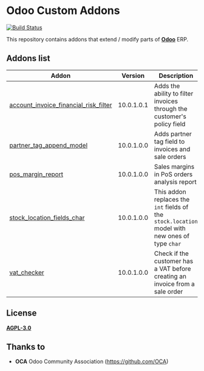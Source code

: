 # Odoo Custom Addons
[![Build Status](https://travis-ci.org/LuqueDaniel/odoo-custom-addons.svg?branch=10.0)](https://travis-ci.org/LuqueDaniel/odoo-custom-addons)

This repository contains addons that extend / modify parts of **[Odoo](https://www.odoo.com/)** ERP.

## Addons list
Addon | Version | Description |
------|---------|-------------|
| [account_invoice_financial_risk_filter](https://github.com/LuqueDaniel/odoo-custom-addons/tree/10.0/account_invoice_financial_risk_filter) | 10.0.1.0.1 | Adds the ability to filter invoices through the customer's policy field |
| [partner_tag_append_model](https://github.com/LuqueDaniel/odoo-custom-addons/tree/10.0/partner_tag_append_model) | 10.0.1.0.0 | Adds partner tag field to invoices and sale orders |
| [pos_margin_report](https://github.com/LuqueDaniel/odoo-custom-addons/tree/10.0/pos_margin_report) | 10.0.1.0.0 | Sales margins in PoS orders analysis report |
| [stock_location_fields_char](https://github.com/LuqueDaniel/odoo-custom-addons/tree/10.0/stock_location_fields_char) | 10.0.1.0.0 | This addon replaces the `int` fields of the `stock.location` model with new ones of type `char` |
| [vat_checker](https://github.com/LuqueDaniel/odoo-custom-addons/tree/10.0/vat_checker) | 10.0.1.0.0 | Check if the customer has a VAT before creating an invoice from a sale order |

## License
[**AGPL-3.0**](http://www.gnu.org/licenses/agpl)

## Thanks to
- **OCA** Odoo Community Association (https://github.com/OCA)
